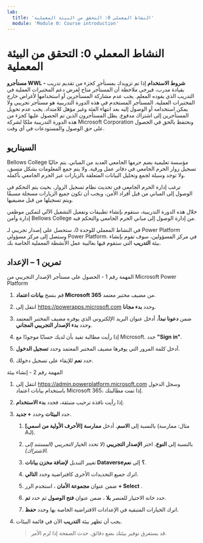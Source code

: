 ```yaml
---
lab:
  title: 'النشاط المعملي 0: التحقق من البيئة المعملية'
  module: 'Module 0: Course introduction'
---
```


# النشاط المعملي 0: التحقق من البيئة المعملية

**مستأجرو WWL - شروط الاستخدام** إذا تم تزويدك بمستأجر كجزء من تقديم تدريب بقيادة مدرب، فيرجى ملاحظة أن المستأجر متاح لغرض دعم المختبرات العملية في التدريب الذي يقوده المعلم. يجب عدم مشاركة المستأجرين أو استخدامها لأغراض خارج المختبرات العملية. المستأجر المستخدم في هذه الدورة التدريبية هو مستأجر تجريبي ولا يمكن استخدامه أو الوصول إليه بعد انتهاء الفئة وغير مؤهل للامتداد. يجب عدم تحويل المستأجرين إلى اشتراك مدفوع. يظل المستأجرون الذين تم الحصول عليها كجزء من هذه الدورة التدريبية ملكا لشركة Microsoft Corporation ونحتفظ بالحق في الحصول على حق الوصول والمستودعات في أي وقت. 

## السيناريو

Bellows College مؤسسة تعليمية يضم حرمها الجامعي العديد من المباني. يتم حاليًا تسجيل زوار الحرم الجامعي في دفاتر عمل ورقية. ولا يتم جمع المعلومات بشكل متسق، ولا توجد وسيلة لجمع وتحليل البيانات المتعلقة بالزيارات عبر الحرم الجامعي بأكمله.

ترغب إدارة الحرم الجامعي في تحديث نظام تسجيل الزوار، بحيث يتم التحكم في الوصول إلى المباني من قبل أفراد الأمن، ويجب أن تكون جميع الزيارات مسجلة مسبقًا ويتم تسجيلها من قبل مضيفيها. 

خلال هذه الدورة التدريبية، ستقوم بإنشاء تطبيقات وتفعيل التشغيل الآلي لتمكين موظفي إدارة وأمن Bellows College من إدارة الوصول إلى مباني الحرم الجامعي والتحكم فيه.

في النشاط المعملي للوحدة 0، ستحصل على إصدار تجريبي لـ Power Platform وستصل إلى مركز مسؤولي Power Platform. في مركز المسؤولين، سوف تقوم بإنشاء بيئة **التدريب** التي ستقوم فيها بغالبية عمل الأنشطة المعملية الخاصة بك.


## تمرين 1 – الإعداد

المهمة رقم 1 - الحصول على مستأجر الإصدار التجريبي من Microsoft Power Platform

1.  قم بنسخ **بيانات اعتماد Microsoft 365** من مضيف مختبر معتمد. 

1.  انتقل إلى <https://powerapps.microsoft.com> وحدد **بدء مجانا**.

1.  ضمن **دعونا نبدأ**، أدخل عنوان البريد الإلكتروني الذي يوفره مضيف المختبر المعتمد وحدد **بدء الإصدار التجريبي المجاني**. 

1.  إذا رأيت مطالبة تفيد بأن لديك حسابًا موجودًا مع Microsoft. حدد **"Sign in"**. 

1.  أدخل كلمة المرور التي يوفرها مضيف المختبر المعتمد وحدد **تسجيل الدخول**. 

1.  حدد **نعم** للإبقاء على تسجيل دخولك. 


المهمة رقم 2 - إنشاء بيئة

1.  انتقل إلى <https://admin.powerplatform.microsoft.com> وسجل الدخول باستخدام بيانات اعتماد Microsoft 365، إذا تمت مطالبتك. 

1.  إذا رأيت نافذة ترحيب منبثقة، فحدد **بدء الاستخدام**. 

1.  حدد **البيئات** وحدد **+ جديد**.

    1. بالنسبة إلى **الاسم**، أدخل **ممارسة [الأحرف الأولية من اسمي]** (مثال: ممارسة AJ).

    1. بالنسبة إلى **النوع**، اختر **الإصدار التجريبي** (لا تحدد الخيار *التجريبي (المستند إلى الاشتراك).*

    1. تغيير التبديل **لإضافة مخزن بيانات Dataverse؟** إلى **نعم**. 

    1. اترك جميع التحديدات الأخرى كافتراضية وحدد **التالي**. 

    1. ضمن عنوان **مجموعة الأمان** ، استخدم الزر **+ Select** .

    1. حدد خانة الاختيار للعنصر **بلا** ، ضمن عنوان **فتح الوصول** ثم حدد **تم**.

    1. اترك الخيارات المتبقية في الإعدادات الافتراضية الخاصة بها وحدد **حفظ**. 

1.  يجب أن تظهر بيئة **التدريب** الآن في قائمة البيئات. 

    > قد يستغرق توفير بيئتك بضع دقائق. حدث الصفحة إذا لزم الأمر.

